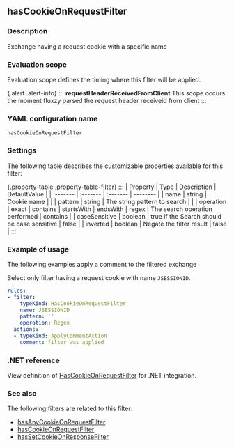 ## hasCookieOnRequestFilter

### Description

Exchange having a request cookie with a specific name

### Evaluation scope

Evaluation scope defines the timing where this filter will be applied. 

{.alert .alert-info}
:::
**requestHeaderReceivedFromClient** This scope occurs the moment fluxzy parsed the request header receiveid from client
:::

### YAML configuration name

    hasCookieOnRequestFilter

### Settings

The following table describes the customizable properties available for this filter: 

{.property-table .property-table-filter}
:::
| Property | Type | Description | DefaultValue |
| :------- | :------- | :------- | -------- |
| name | string | Cookie name |  |
| pattern | string | The string pattern to search |  |
| operation | exact \| contains \| startsWith \| endsWith \| regex | The search operation performed | contains |
| caseSensitive | boolean | true if the Search should be case sensitive | false |
| inverted | boolean | Negate the filter result | false |
:::

### Example of usage

The following examples apply a comment to the filtered exchange

Select only filter having a request cookie with name `JSESSIONID`.

```yaml
rules:
- filter:
    typeKind: HasCookieOnRequestFilter
    name: JSESSIONID
    pattern: ''
    operation: Regex
  actions:
  - typeKind: ApplyCommentAction
    comment: filter was applied
```


### .NET reference

View definition of [HasCookieOnRequestFilter](https://docs.fluxzy.io/api/Fluxzy.Rules.Filters.RequestFilters.HasCookieOnRequestFilter.html) for .NET integration.

### See also

The following filters are related to this filter: 

 - [hasAnyCookieOnRequestFilter](hasAnyCookieOnRequestFilter)
 - [hasCookieOnRequestFilter](hasCookieOnRequestFilter)
 - [hasSetCookieOnResponseFilter](hasSetCookieOnResponseFilter)

